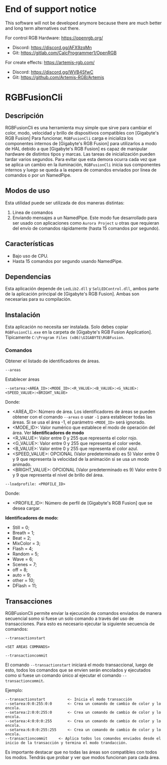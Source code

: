 # End of support notice

This software will not be developed anymore because there are much better and long term alternatives out there.

For control RGB Hardware: https://openrgb.org/
 * Discord: https://discord.gg/AFX9zqMn
 * Git: https://gitlab.com/CalcProgrammer1/OpenRGB

For create effects: https://artemis-rgb.com/

 * Discord: https://discord.gg/WVB4SfwC
 * Git: https://github.com/Artemis-RGB/Artemis


# RGBFusionCli

## Descripción

RGBFusionCli es una herramienta muy simple que sirve para cambiar el color, modo, velocidad y brillo de dispositivos compatibles con [Gigabyte's RGB Fusion]
Para funcionar, `RGBFusionCli` carga e inicializa los componentes internos de [Gigabyte's RGB Fusion] para utilizarlos a modo de HAL debido a que [Gigabyte's RGB Fusion] es capaz de manipular hardware de distintos tipos y marcas.
Las tareas de inicialización pueden tardar varios segundos. Para evitar que esta demora ocurra cada vez que se aplica un cambio en la iluminación, `RGBFusionCli` inicia sus componentes internos y luego se queda a la espera de comandos enviados por linea de comandos o por un NamedPipe.

## Modos de uso 

Esta utilidad puede ser utilizada de dos maneras distintas:

1. Línea de comandos
2. Enviando mensajes a un NamedPipe. Este modo fue desarrollado para ser usado con aplicaciones como `Aurora Project` u otras que requieran del envío de comandos rápidamente (hasta 15 comandos por segundo).

## Características

* Bajo uso de CPU.
* Hasta 15 comandos por segundo usando NamedPipe.

## Dependencias

Esta aplicación depende de `LedLib2.dll` y `SelLEDControl.dll`, ambos parte de la aplicación principal de [Gigabyte's RGB Fusion]. Ambas son necesarias para su compilación.
	
## Instalación

Esta aplicación no necesita ser instalada. Solo debes copiar `RGBFusionCli.exe` en la carpeta de [Gigabyte's RGB Fusion Application]. Típicamente `C:\Program Files (x86)\GIGABYTE\RGBFusion`.



### Comandos

Obtener el listado de identificadores de áreas.

```
--areas
```

Establecer áreas

```
--setarea:<AREA_ID>:<MODE_ID>:<R_VALUE>:<B_VALUE>:<G_VALUE>:<SPEED_VALUE>:<BRIGHT_VALUE>
```

Donde:

- <AREA_ID>: Número de área. Los identificadores de áreas se pueden obtener con el comando `--areas` o usar `-1` para establecer todas las áreas. Si se usa el área -1, el parámetro `<MODE_ID>` será ignorado.
- <MODE_ID>: Valor numérico que establece el modo de operación del área. Ver  **Identificadores de modo**
- <R_VALUE>: Valor entre 0 y 255 que representa el color rojo.
- <G_VALUE>: Valor entre 0 y 255 que representa el color verde.
- <B_VALUE>: Valor entre 0 y 255 que representa el color azul.
- <SPEED_VALUE>: OPCIONAL (Valor predeterminado es 5) Valor entre 0 y 9 que representa la velocidad de la animación si se usa un modo animado.
- <BRIGHT_VALUE>: OPCIONAL (Valor predeterminado es 9) Valor entre 0 y 9 que representa el nivel de brillo del área. 

```
--loadprofile: <PROFILE_ID>
```
Donde:

- <PROFILE_ID>: Número de perfil de  [Gigabyte's RGB Fusion] que se desea cargar.

 **Identificadores de modo:**
- Still = 0;
- Breath = 1;
- Beat = 2;
- MixColor = 3;
- Flash = 4;
- Random = 5;
- Wave = 6;
- Scenes = 7;
- off = 8;
- auto = 9;
- other = 10;
- DFlash = 11;


## Transacciones

RGBFusionCli permite enviar la ejecución de comandos enviados de manera secuencial somo si fuese un solo comando a través del uso de transacciones. Para esto es necesario ejecutar la siguiente secuencia de comandos:

```
--transactionstart

<SET AREAS COMMANDS>

--transactioncommit
```

El comando `--transactionstart` iniciará el modo transaccional, luego de esto, todos los comandos que se envien serán encolados y ejecutados como si fuese un comando único al ejecutar el comando `--transactioncommit`.

Ejemplo:

```
--transactionstart        	<- Inicia el modo transacción
--setarea:0:0:255:0:0     	<- Crea un comando de cambio de color y lo encola.
--setarea:2:0:0:255:0		<- Crea un comando de cambio de color y lo encola.
--setarea:4:0:0:0:255		<- Crea un comando de cambio de color y lo encola.
--setarea:6:0:0:255:255		<- Crea un comando de cambio de color y lo encola.
--transactioncommit		<- Aplica todos los comandos enviados desde el inicio de la transacción y termina el modo trandacción.
```

Es importante destacar que no todas las áreas son compatibles con todos los modos. Tendrás que probar y ver que modos funcionan para cada área.
